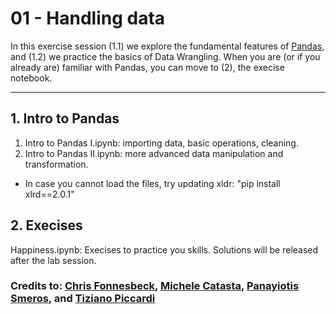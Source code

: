 # 01 - Handling data

In this exercise session (1.1) we explore the fundamental features of [Pandas](http://pandas.pydata.org/), and (1.2) we practice the basics of Data Wrangling. When you are (or if you already are) familiar with Pandas, you can move to (2), the execise notebook.

---

## 1. Intro to Pandas

1. Intro to Pandas I.ipynb: importing data, basic operations, cleaning.
2. Intro to Pandas II.ipynb: more advanced data manipulation and transformation.

* In case you cannot load the files, try updating xldr: "pip install xlrd==2.0.1"

## 2. Execises

Happiness.ipynb: Execises to practice you skills. Solutions will be released after the lab session.

### Credits to: [Chris Fonnesbeck](https://github.com/fonnesbeck), [Michele Catasta](https://github.com/pirroh), [Panayiotis Smeros](https://github.com/psmeros), and [Tiziano Piccardi](https://piccardi.me/)
